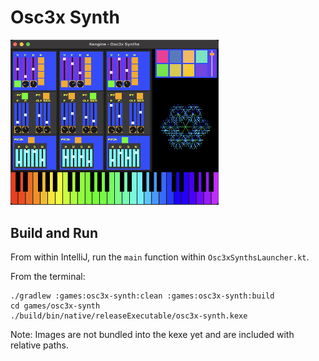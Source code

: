 # Osc3x Synth


<img src="https://raw.githubusercontent.com/kennycason/kengine/refs/heads/main/games/osc3x-synth-v2/screenshot.png" width="66%"/>

## Build and Run

From within IntelliJ, run the `main` function within `Osc3xSynthsLauncher.kt`.

From the terminal:

```shell
./gradlew :games:osc3x-synth:clean :games:osc3x-synth:build
cd games/osc3x-synth
./build/bin/native/releaseExecutable/osc3x-synth.kexe
```

Note: Images are not bundled into the kexe yet and are included with relative paths.
